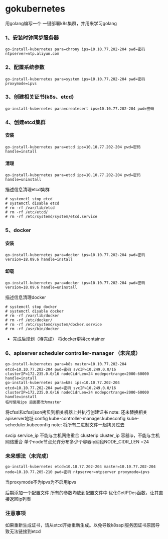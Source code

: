 # gokubernetes
用golang编写一个 一键部署k8s集群，并用来学习golang

### 1、安装时钟同步服务器
    go-install-kubernetes para=chrony ips=10.10.77.202-204 pwd=密码 ntpserver=ntp.aliyun.com

### 2、配置系统参数
    go-install-kubernetes para=system ips=10.10.77.202-204 pwd=密码 proxymode=ipvs

### 3、创建相关证书(k8s、etcd)
    go-install-kubernetes para=createcert ips=10.10.77.202-204 pwd=密码

### 4、创建etcd集群
#### 安装
    go-install-kubernetes para=etcd ips=10.10.77.202-204 pwd=密码 handle=install

#### 清理
    go-install-kubernetes para=etcd ips=10.10.77.202-204 pwd=密码 handle=uninstall

描述信息清理etcd集群

    # systemctl stop etcd 
    # systemctl disable etcd
    # rm -rf /var/lib/etcd
    # rm -rf /etc/etcd/
    # rm -rf /etc/systemd/system/etcd.service

### 5、docker
#### 安装
    go-install-kubernetes para=docker ips=10.10.77.202-204 pwd=密码 version=18.09.6 handle=install

#### 卸载
    go-install-kubernetes para=docker ips=10.10.77.202-204 pwd=密码 version=18.09.6 handle=uninstall

描述信息清理docker

    # systemctl stop docker 
    # systemctl disable docker
    # rm -rf /var/lib/docker
    # rm -rf /etc/docker/
    # rm -rf /etc/systemd/system/docker.service
    # rm -rf /usr/bin/docker

- 完成后规划（待完成）
将docker更换container

### 6、apiserver scheduler controller-manager （未完成）
    go-install-kubernetes para=k8s master=10.10.77.202-204  etcd=10.10.77.202-204 pwd=密码 svcIP=10.249.0.0/16 clusterIP=172.235.0.0/16 nodeCidrLen=24 nodeportrange=2000-60000 handle=install 
    go-install-kubernetes para=k8s ips=10.10.77.202-204  etcd=10.10.77.202-204 pwd=密码 svcIP=10.249.0.0/16 clusterIP=172.235.0.0/16 nodeCidrLen=24 nodeportrange=2000-60000 handle=install 
    临时使用ips 后面更改为master

将cfssl和cfssljson拷贝到相关机器上并执行创建证书
note: 还未替换相关apiserver地址  config kube-controller-manager.kubeconfig kube-scheduler.kubeconfig
note: 将所有二进制文件一起拷贝过去

svcip service_ip 不能与主机网络重合
clusterip  cluster_ip  容器ip，不能与主机网络重合
单个node节点允许分布多少个容器ip网段NODE_CIDR_LEN =24

### 未来想法（未完成）
    go-install-kubernetes etcd=10.10.77.202-204 master=10.10.77.202-204 node=10.10.77.205-210 pwd=密码 ntpserver=ntpserver proxymode=ipvs
当proxymode不为ipvs为不启用ipvs

后期添加一个配置文件
所有的参数均放到配置文件中
    优化GetIPDes函数，让其直接返回ip列表

### 注意事项

如果重新生成证书，请从etcd开始重新生成。以免导致k8sapi服务因证书原因导致无法链接到etcd